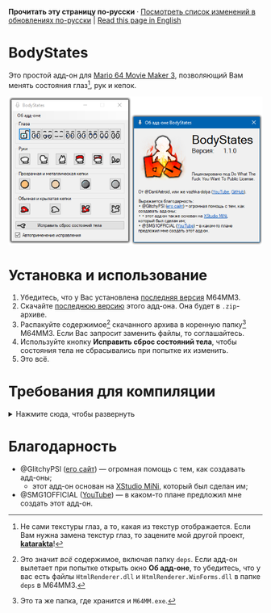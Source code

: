 **Прочитать эту страницу по-русски** · [Посмотреть список изменений в обновлениях по-русски]() | [Read this page in English](https://github.com/vazhka-dolya/bodystates/blob/main/README.md)

# BodyStates
Это простой адд-он для [Mario 64 Movie Maker 3](https://github.com/projectcomet64/M64MM), позволяющий Вам менять состояния глаз[^1], рук и кепок.
<p align="center">
  <img src="https://github.com/vazhka-dolya/bodystates/blob/main/GitHubImages/ReadmeImage3_rus2.png" width="666"/>
</p>

# Установка и использование
1. Убедитесь, что у Вас установлена [последняя версия](https://github.com/projectcomet64/M64MM/releases/latest) M64MM3.
2. Скачайте [последнюю версию](https://github.com/vazhka-dolya/bodystates/releases/latest) этого адд-она. Она будет в `.zip`-архиве.
3. Распакуйте содержимое[^2] скачанного архива в коренную папку[^3] M64MM3. Если Вас запросит заменить файлы, то соглашайтесь.
4. Используйте кнопку **Исправить сброс состояний тела**, чтобы состояния тела не сбрасывались при попытке их изменить.
5. Это всё.
# Требования для компиляции
<details>
  <summary>Нажмите сюда, чтобы развернуть</summary>
  
- Visual Studio 2022.
- Репозиторий M64MM3 в папке под названием `M64MM`, которая находится на одну директорию выше.
  - Пример: если `.sln`-файл BodyStates — `C:/projects/BodyStates/BodyStates.sln`, то весь репозиторий M64MM3 должен быть в `C:/projects/M64MM`. Желательно, чтобы у путей не было кириллицы.
- Если Вы на Windows, то перед тем, как распаковывать архивы, нажмите правой кнопкой мыши по ним, откройте **Свойства** и посмотрите есть ли опция **Разблокировать**. Если есть, то поставьте на ней галочки и нажмите **Применить**. Если Вы этого не сделаете и архив(-ы) останутся заблокированными, то Вы можете столкнуться с проблемами.
- *В зависимости от ситуации*, Вам *возможно* нужно будет сделать следующее: зайдите в **Меню** > **Средства** > **Диспетчер пакетов NuGet** > **Консоль диспетчера пакетов** и введите `Install-Package HtmlRenderer.WinForms`. После этого, зайдите **Меню** > **Проект** > **Управление пакетами NuGet…** и убедитесь, что у `HtmlRenderer.Core` и `HtmlRenderer.WinForms` последнии версии.

</details>

# Благодарность
- @GlitchyPSI ([eго сайт](https://glitchypsi.xyz)) — огромная помощь с тем, как создавать адд-оны;
  - этот адд-он основан на [XStudio MiNi](https://github.com/projectcomet64/xstudio-mini), который был сделан им;
- @SMG1OFFICIAL ([YouTube](https://www.youtube.com/channel/UCU5kWc-wqBOiAwDYPRvhCHg)) — в каком-то плане предложил мне создать этот адд-он.
[^1]: Не сами текстуры глаз, а то, какая из текстур отображается. Если Вам нужна замена текстур глаз, то зацените мой другой проект, **[katarakta](https://github.com/vazhka-dolya/katarakta)**!
[^2]: Это значит *всё* содержимое, включая папку `deps`. Если адд-он вылетает при попытке открыть окно **Об адд-оне**, то убедитесь, что у вас есть файлы `HtmlRenderer.dll` и `HtmlRenderer.WinForms.dll` в папке `deps` в M64MM3.
[^3]: Это та же папка, где хранится и `M64MM.exe`.
